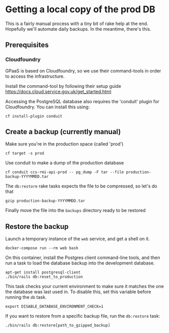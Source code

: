 # Getting a local copy of the prod DB

This is a fairly manual process with a tiny bit of rake help at the end.
Hopefully we'll automate daily backups. In the meantime, there's this.


## Prerequisites

### Cloudfoundry

GPaaS is based on Cloudfoundry, so we use their command-tools in order to access
the infrastructure.

Install the command-tool by following their setup guide
https://docs.cloud.service.gov.uk/get_started.html

Accessing the PostgreSQL database also requires the 'conduit' plugin for
Cloudfoundry. You can install this using:

    cf install-plugin conduit

## Create a backup (currently manual)

Make sure you're in the production space (called 'prod')

    cf target -s prod

Use conduit to make a dump of the production database

    cf conduit ccs-rmi-api-prod -- pg_dump -F tar --file production-backup-YYYYMMDD.tar

The `db:restore` rake tasks expects the file to be compressed, so let's do that

    gzip production-backup-YYYYMMDD.tar

Finally move the file into the `backups` directory ready to be restored

## Restore the backup

Launch a temporary instance of the `web` service, and get a shell on it.

    docker-compose run --rm web bash

On this container, install the Postgres client command-line tools, and then run
a task to load the database backup into the development database.

    apt-get install postgresql-client
    ./bin/rails db:reset_to_production

This task checks your current environment to make sure it matches the one the
database was last used in. To disable this, set this variable before running the
`db` task.

    export DISABLE_DATABASE_ENVIRONMENT_CHECK=1

If you want to restore from a specific backup file, run the `db:restore` task:

    ./bin/rails db:restore[path_to_gzipped_backup]
